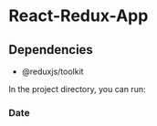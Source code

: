 # React-Redux-App

## Dependencies
- @reduxjs/toolkit

In the project directory, you can run:

### Date